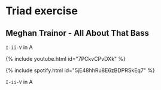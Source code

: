# Triad exercise
## Meghan Trainor - All About That Bass
`I-ii-V` in A

{% include youtube.html id="7PCkvCPvDXk" %}

{% include spotify.html id="5jE48hhRu8E6zBDPRSkEq7" %}

`I-ii-V` in A
